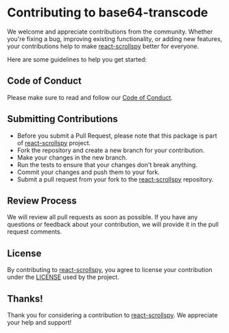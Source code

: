# Contributing to base64-transcode

We welcome and appreciate contributions from the community. Whether you're fixing a bug, improving existing
functionality, or adding new features, your contributions help to make
[react-scrollspy](https://github.com/toviszsolt/react-scrollspy) better for everyone.

Here are some guidelines to help you get started:

## Code of Conduct

Please make sure to read and follow our [Code of Conduct](CODE_OF_CONDUCT.md).

## Submitting Contributions

- Before you submit a Pull Request, please note that this package is part of
  [react-scrollspy](https://github.com/toviszsolt/react-scrollspy) project.
- Fork the repository and create a new branch for your contribution.
- Make your changes in the new branch.
- Run the tests to ensure that your changes don't break anything.
- Commit your changes and push them to your fork.
- Submit a pull request from your fork to the [react-scrollspy](https://github.com/toviszsolt/react-scrollspy)
  repository.

## Review Process

We will review all pull requests as soon as possible. If you have any questions or feedback about your contribution, we
will provide it in the pull request comments.

## License

By contributing to [react-scrollspy](https://github.com/toviszsolt/react-scrollspy), you agree to license your
contribution under the [LICENSE](LICENSE) used by the project.

## Thanks!

Thank you for considering a contribution to [react-scrollspy](https://github.com/toviszsolt/react-scrollspy). We
appreciate your help and support!
